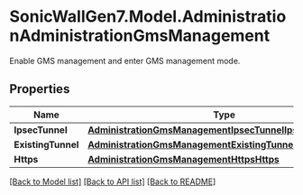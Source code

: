 # SonicWallGen7.Model.AdministrationAdministrationGmsManagement
Enable GMS management and enter GMS management mode.

## Properties

Name | Type | Description | Notes
------------ | ------------- | ------------- | -------------
**IpsecTunnel** | [**AdministrationGmsManagementIpsecTunnelIpsecTunnel**](AdministrationGmsManagementIpsecTunnelIpsecTunnel.md) |  | 
**ExistingTunnel** | [**AdministrationGmsManagementExistingTunnelExistingTunnel**](AdministrationGmsManagementExistingTunnelExistingTunnel.md) |  | 
**Https** | [**AdministrationGmsManagementHttpsHttps**](AdministrationGmsManagementHttpsHttps.md) |  | 

[[Back to Model list]](../README.md#documentation-for-models) [[Back to API list]](../README.md#documentation-for-api-endpoints) [[Back to README]](../README.md)

